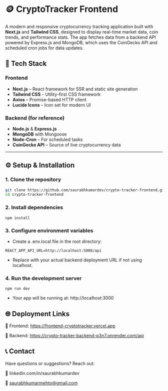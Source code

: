 # 🪙 CryptoTracker Frontend

A modern and responsive cryptocurrency tracking application built with **Next.js** and **Tailwind CSS**, designed to display real-time market data, coin trends, and performance stats. The app fetches data from a backend API powered by Express.js and MongoDB, which uses the CoinGecko API and scheduled cron jobs for data updates.

## 🚀 Tech Stack

### Frontend
- **Next.js** – React framework for SSR and static site generation
- **Tailwind CSS** – Utility-first CSS framework
- **Axios** – Promise-based HTTP client
- **Lucide Icons** – Icon set for modern UI

### Backend (for reference)
- **Node.js** & **Express.js**
- **MongoDB** with Mongoose
- **Node-Cron** – For scheduled tasks
- **CoinGecko API** – Source of live cryptocurrency data

---

## ⚙️ Setup & Installation

### 1. Clone the repository

```bash
git clone https://github.com/saurabhkumardev/crypto-tracker-frontend.git
cd crypto-tracker-frontend
```

### 2. Install dependencies

```
npm install
```

### 3. Configure environment variables

- Create a .env.local file in the root directory:

```
REACT_APP_API_URL=http://localhost:5000/api
```

- Replace with your actual backend deployment URL if not using localhost.

### 4. Run the development server

```
npm run dev
```

- Your app will be running at: http://localhost:3000


## 🌐 Deployment Links
🔗 Frontend: https://frontend-cryptotracker.vercel.app

🔗 Backend: https://crypto-tracker-backend-p3n7.onrender.com/api


## 📞 Contact
Have questions or suggestions? Reach out:

💼 linkedin.com/in/saurabhkumardev

📧 saurabhkumarmehto@gmail.com
